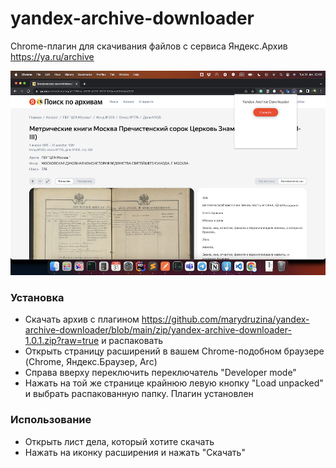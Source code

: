 # yandex-archive-downloader

Chrome-плагин для скачивания файлов с сервиса Яндекс.Архив https://ya.ru/archive

![screenshoot](https://github.com/marydruzina/yandex-archive-downloader/blob/main/screenshoot.png)

### Установка
* Скачать архив с плагином https://github.com/marydruzina/yandex-archive-downloader/blob/main/zip/yandex-archive-downloader-1.0.1.zip?raw=true и распаковать
* Открыть страницу расширений в вашем Chrome-подобном браузере (Chrome, Яндекс.Браузер, Arc)
* Справа вверху переключить переключатель "Developer mode"
* Нажать на той же странице крайнюю левую кнопку "Load unpacked" и выбрать распакованную папку. Плагин установлен

### Использование
* Открыть лист дела, который хотите скачать
* Нажать на иконку расширения и нажать "Скачать"
